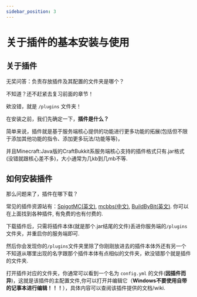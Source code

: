 ```yaml
---
sidebar_position: 3
---
```


# 关于插件的基本安装与使用

## 关于插件

无奖问答：负责存放插件及其配置的文件夹是哪个？

不知道？还不赶紧去复习前面的章节！

欸没错，就是 <code>/plugins</code> 文件夹！

在安装之前，我们先确定一下，**插件是什么？**

简单来说，插件就是基于服务端核心提供的功能进行更多功能的拓展(包括但不限于添加其他功能的指令、添加更多玩法/功能等等)，

并且Minecraft:Java版的CraftBukkit系服务端核心支持的插件格式只有.jar格式(没错就跟核心差不多)，大小通常为几kb到几mb不等.

## 如何安装插件

那么问题来了，插件在哪下载？

常见的插件资源站有：[SpigotMC(英文)](https://spigotmc.org), [mcbbs(中文)](https://www.mcbbs.net), [BuildByBit(英文)](https://builtbybit.com/). 你可以在上面找到各种插件, 有免费的也有付费的.

下载插件后，只需将插件本体(就是那个.jar结尾的文件)丢进你服务端的<code>/plugins</code>文件夹，并重启你的服务端即可.

然后你会发现你的<code>/plugins</code>文件夹里除了你刚刚放进去的插件本体外还有另一个不知道从哪里出现的名字跟那个插件本体有点相似的文件夹，欸没错那个就是插件的文件夹.

打开插件对应的文件夹，你通常可以看到一个名为 <code>config.yml</code> 的文件(**因插件而异**)，这就是该插件的主配置文件,你可以打开并编辑它（**Windows不要使用自带的记事本进行编辑！！！**），具体内容可以查阅该插件提供的文档/wiki.